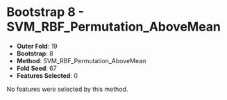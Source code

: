 # Bootstrap 8 - SVM_RBF_Permutation_AboveMean

- **Outer Fold**: 19
- **Bootstrap**: 8
- **Method**: SVM_RBF_Permutation_AboveMean
- **Fold Seed**: 67
- **Features Selected**: 0

No features were selected by this method.
